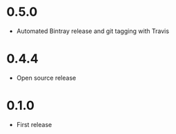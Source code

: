 0.5.0
========

  * Automated Bintray release and git tagging with Travis

0.4.4
========

  * Open source release

0.1.0
========

  * First release
